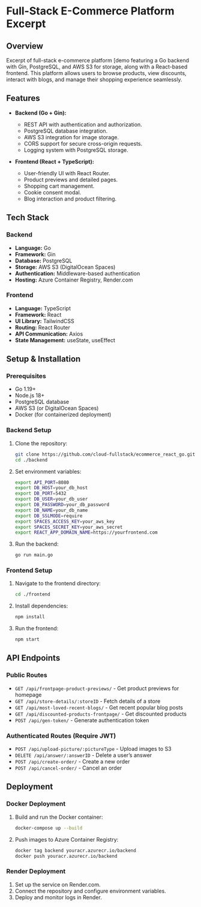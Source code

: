 # Full-Stack E-Commerce Platform Excerpt

## Overview

Excerpt of full-stack e-commerce platform [demo featuring a Go backend with Gin, PostgreSQL, and AWS S3 for storage, along with a React-based frontend. This platform allows users to browse products, view discounts, interact with blogs, and manage their shopping experience seamlessly.

## Features

- **Backend (Go + Gin):**

  - REST API with authentication and authorization.
  - PostgreSQL database integration.
  - AWS S3 integration for image storage.
  - CORS support for secure cross-origin requests.
  - Logging system with PostgreSQL storage.

- **Frontend (React + TypeScript):**

  - User-friendly UI with React Router.
  - Product previews and detailed pages.
  - Shopping cart management.
  - Cookie consent modal.
  - Blog interaction and product filtering.

## Tech Stack

### Backend

- **Language:** Go
- **Framework:** Gin
- **Database:** PostgreSQL
- **Storage:** AWS S3 (DigitalOcean Spaces)
- **Authentication:** Middleware-based authentication
- **Hosting:** Azure Container Registry, Render.com

### Frontend

- **Language:** TypeScript
- **Framework:** React
- **UI Library:** TailwindCSS 
- **Routing:** React Router
- **API Communication:** Axios
- **State Management:** useState, useEffect

## Setup & Installation

### Prerequisites

- Go 1.19+
- Node.js 18+
- PostgreSQL database
- AWS S3 (or DigitalOcean Spaces) 
- Docker (for containerized deployment)

### Backend Setup

1. Clone the repository:
   ```sh
   git clone https://github.com/cloud-fullstack/ecommerce_react_go.git
   cd ./backend
   ```
2. Set environment variables:
   ```sh
   export API_PORT=8080
   export DB_HOST=your_db_host
   export DB_PORT=5432
   export DB_USER=your_db_user
   export DB_PASSWORD=your_db_password
   export DB_NAME=your_db_name
   export DB_SSLMODE=require
   export SPACES_ACCESS_KEY=your_aws_key
   export SPACES_SECRET_KEY=your_aws_secret
   export REACT_APP_DOMAIN_NAME=https://yourfrontend.com
   ```
3. Run the backend:
   ```sh
   go run main.go
   ```

### Frontend Setup

1. Navigate to the frontend directory:
   ```sh
   cd ./frontend
   ```
2. Install dependencies:
   ```sh
   npm install
   ```
3. Run the frontend:
   ```sh
   npm start
   ```

## API Endpoints

### Public Routes

- `GET /api/frontpage-product-previews/` - Get product previews for homepage
- `GET /api/store-details/:storeID` - Fetch details of a store
- `GET /api/most-loved-recent-blogs/` - Get recent popular blog posts
- `GET /api/discounted-products-frontpage/` - Get discounted products
- `POST /api/gen-token/` - Generate authentication token

### Authenticated Routes (Require JWT)

- `POST /api/upload-picture/:pictureType` - Upload images to S3
- `DELETE /api/answer/:answerID` - Delete a user’s answer
- `POST /api/create-order/` - Create a new order
- `POST /api/cancel-order/` - Cancel an order

## Deployment

### Docker Deployment

1. Build and run the Docker container:
   ```sh
   docker-compose up --build
   ```
2. Push images to Azure Container Registry:
   ```sh
   docker tag backend youracr.azurecr.io/backend
   docker push youracr.azurecr.io/backend

### Render Deployment

1. Set up the service on Render.com.
2. Connect the repository and configure environment variables.
3. Deploy and monitor logs in Render.

